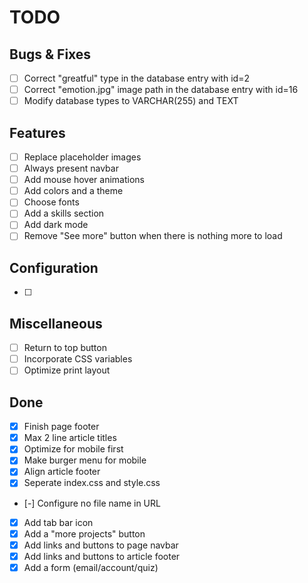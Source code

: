 # TODO

## Bugs & Fixes

- [ ] Correct "greatful" type in the database entry with id=2
- [ ] Correct "emotion.jpg" image path in the database entry with id=16
- [ ] Modify database types to VARCHAR(255) and TEXT

## Features

- [ ] Replace placeholder images
- [ ] Always present navbar
- [ ] Add mouse hover animations
- [ ] Add colors and a theme
- [ ] Choose fonts
- [ ] Add a skills section
- [ ] Add dark mode
- [ ] Remove "See more" button when there is nothing more to load

## Configuration

- [ ]

## Miscellaneous

- [ ] Return to top button
- [ ] Incorporate CSS variables
- [ ] Optimize print layout

## Done

- [x] Finish page footer
- [x] Max 2 line article titles
- [x] Optimize for mobile first
- [x] Make burger menu for mobile
- [x] Align article footer
- [x] Seperate index.css and style.css
- [-] Configure no file name in URL
- [x] Add tab bar icon
- [x] Add a "more projects" button
- [x] Add links and buttons to page navbar
- [x] Add links and buttons to article footer
- [x] Add a form (email/account/quiz)
